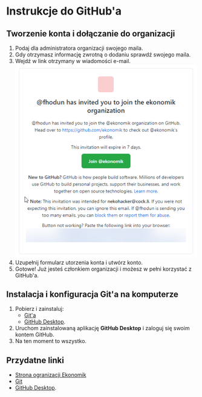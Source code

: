 # Instrukcje do GitHub'a

## Tworzenie konta i dołączanie do organizacji

1. Podaj dla administratora organizacji swojego maila.
2. Gdy otrzymasz informację zwrotną o dodaniu sprawdź swojego maila.
3. Wejdź w link otrzymany w wiadomości e-mail.
   ![Zaproszenie do organizacji](./assets/github-mail-invite.png)
4. Uzupełnij formularz utorzenia konta i utwórz konto.
5. Gotowe! Już jesteś członkiem organizacji i możesz w pełni korzystać z GitHub'a.

## Instalacja i konfiguracja Git'a na komputerze

1. Pobierz i zainstaluj:
    - [Git'a](https://git-scm.com/downloads)
    - [GitHub Desktop](https://desktop.github.com/).
2. Uruchom zainstalowaną aplikację **GitHub Desktop** i zaloguj się swoim kontem GitHub.
3. Na ten moment to wszystko.

## Przydatne linki

- [Strona ogranizacji Ekonomik](https://github.com/ekonomik)
- [Git](https://git-scm.com/downloads)
- [GitHub Desktop](https://desktop.github.com/).
